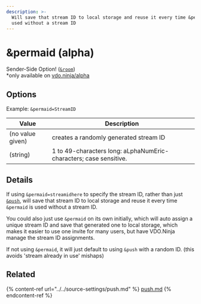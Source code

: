 ```yaml
---
description: >-
  Will save that stream ID to local storage and reuse it every time &permaid is
  used without a stream ID
---
```


# \&permaid (alpha)

Sender-Side Option! ([`&room`](../../general-settings/room.md))\
\*only available on [vdo.ninja/alpha](https://vdo.ninja/alpha/)

## Options

Example: `&permaid=StreamID`

| Value            | Description                                                       |
| ---------------- | ----------------------------------------------------------------- |
| (no value given) | creates a randomly generated stream ID                            |
| (string)         | 1 to 49-characters long: aLphaNumEric-characters; case sensitive. |

## Details

If using `&permaid=streamidhere` to specify the stream ID, rather than just [`&push`](../../source-settings/push.md), will save that stream ID to local storage and reuse it every time `&permaid` is used without a stream ID.

You could also just use `&permaid` on its own initially, which will auto assign a unique stream ID and save that generated one to local storage, which makes it easier to use one invite for many users, but have VDO.Ninja manage the stream ID assignments.

If not using `&permaid`, it will just default to using `&push` with a random ID. (this avoids 'stream already in use' mishaps)

## Related

{% content-ref url="../../source-settings/push.md" %}
[push.md](../../source-settings/push.md)
{% endcontent-ref %}
